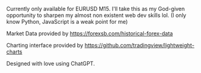 Currently only available for EURUSD M15. I'll take this as my God-given opportunity to sharpen my almost non existent web dev skills lol. (I only know Python, JavaScript is a weak point for me)

Market Data provided by https://forexsb.com/historical-forex-data

Charting interface provided by https://github.com/tradingview/lightweight-charts

Designed with love using ChatGPT.
